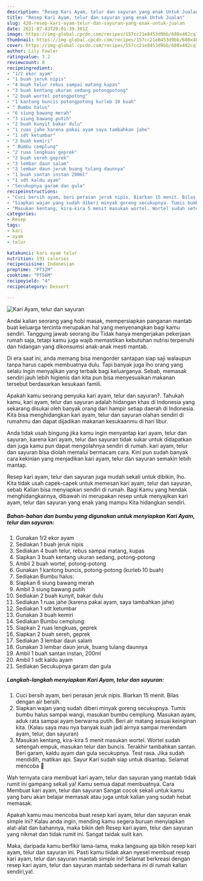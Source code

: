 ```yaml
---
description: "Resep Kari Ayam, telur dan sayuran yang enak Untuk Jualan"
title: "Resep Kari Ayam, telur dan sayuran yang enak Untuk Jualan"
slug: 420-resep-kari-ayam-telur-dan-sayuran-yang-enak-untuk-jualan
date: 2021-07-03T20:01:39.381Z
image: https://img-global.cpcdn.com/recipes/157cc21e8453d9bb/680x482cq70/kari-ayam-telur-dan-sayuran-foto-resep-utama.jpg
thumbnail: https://img-global.cpcdn.com/recipes/157cc21e8453d9bb/680x482cq70/kari-ayam-telur-dan-sayuran-foto-resep-utama.jpg
cover: https://img-global.cpcdn.com/recipes/157cc21e8453d9bb/680x482cq70/kari-ayam-telur-dan-sayuran-foto-resep-utama.jpg
author: Lily Fowler
ratingvalue: 3.2
reviewcount: 8
recipeingredient:
- "1/2 ekor ayam"
- "1 buah jeruk nipis"
- "4 buah telur rebus sampai matang kupas"
- "3 buah kentang ukuran sedang potongpotong"
- "2 buah wortel potongpotong"
- "1 kantong buncis potongpotong kurleb 10 buah"
- " Bumbu halus"
- "6 siung bawang merah"
- "3 siung bawang putih"
- "2 buah kunyit bakar dulu"
- "1 ruas jahe karena pakai ayam saya tambahkan jahe"
- "1 sdt ketumbar"
- "3 buah kemiri"
- " Bumbu cemplung"
- "2 ruas lengkuas geprek"
- "2 buah sereh geprek"
- "3 lembar daun salam"
- "3 lembar daun jeruk buang tulang daunnya"
- "1 buah santan instan 200ml"
- "1 sdt kaldu ayam"
- "Secukupnya garam dan gula"
recipeinstructions:
- "Cuci bersih ayam, beri perasan jeruk nipis. Biarkan 15 menit. Bilas dengan air bersih."
- "Siapkan wajan yang sudah diberi minyak goreng secukupnya. Tumis bumbu halus sampai wangi, masukan bumbu cemplung. Masukan ayam, aduk rata sampai ayam berwarna putih. Beri air matang sesuai keinginan kita. (Kalau saya mau nya banyak kuah jadi airnya sampai merendam ayam, telur, dan sayuran)"
- "Masukan kentang, kira-kira 5 menit masukan wortel. Wortel sudah setengah empuk, masukan telur dan buncis. Terakhir tambahkan santan. Beri garam, kaldu ayam dan gula secukupnya. Test rasa. Jika sudah mendidih, matikan api. Sayur Kari sudah siap untuk disantap. Selamat mencoba 🙏"
categories:
- Resep
tags:
- kari
- ayam
- telur

katakunci: kari ayam telur 
nutrition: 191 calories
recipecuisine: Indonesian
preptime: "PT32M"
cooktime: "PT56M"
recipeyield: "4"
recipecategory: Dessert

---
```



![Kari Ayam, telur dan sayuran](https://img-global.cpcdn.com/recipes/157cc21e8453d9bb/680x482cq70/kari-ayam-telur-dan-sayuran-foto-resep-utama.jpg)

Andai kalian seorang yang hobi masak, mempersiapkan panganan mantab buat keluarga tercinta merupakan hal yang menyenangkan bagi kamu sendiri. Tanggung jawab seorang ibu Tidak hanya mengerjakan pekerjaan rumah saja, tetapi kamu juga wajib memastikan kebutuhan nutrisi terpenuhi dan hidangan yang dikonsumsi anak-anak mesti mantab.

Di era  saat ini, anda memang bisa mengorder santapan siap saji walaupun tanpa harus capek membuatnya dulu. Tapi banyak juga lho orang yang selalu ingin menyajikan yang terbaik bagi keluarganya. Sebab, memasak sendiri jauh lebih higienis dan kita pun bisa menyesuaikan makanan tersebut berdasarkan kesukaan famili. 



Apakah kamu seorang penyuka kari ayam, telur dan sayuran?. Tahukah kamu, kari ayam, telur dan sayuran adalah hidangan khas di Indonesia yang sekarang disukai oleh banyak orang dari hampir setiap daerah di Indonesia. Kita bisa menghidangkan kari ayam, telur dan sayuran olahan sendiri di rumahmu dan dapat dijadikan makanan kesukaanmu di hari libur.

Anda tidak usah bingung jika kamu ingin menyantap kari ayam, telur dan sayuran, karena kari ayam, telur dan sayuran tidak sukar untuk didapatkan dan juga kamu pun dapat mengolahnya sendiri di rumah. kari ayam, telur dan sayuran bisa diolah memalui bermacam cara. Kini pun sudah banyak cara kekinian yang menjadikan kari ayam, telur dan sayuran semakin lebih mantap.

Resep kari ayam, telur dan sayuran juga mudah sekali untuk dibikin, lho. Kita tidak usah capek-capek untuk memesan kari ayam, telur dan sayuran, sebab Kalian bisa menyiapkan sendiri di rumah. Bagi Kamu yang hendak menghidangkannya, dibawah ini merupakan resep untuk menyajikan kari ayam, telur dan sayuran yang enak yang mampu Kita hidangkan sendiri.

<!--inarticleads1-->

##### Bahan-bahan dan bumbu yang digunakan untuk menyiapkan Kari Ayam, telur dan sayuran:

1. Gunakan 1/2 ekor ayam
1. Sediakan 1 buah jeruk nipis
1. Sediakan 4 buah telur, rebus sampai matang, kupas
1. Siapkan 3 buah kentang ukuran sedang, potong-potong
1. Ambil 2 buah wortel, potong-potong
1. Gunakan 1 kantong buncis, potong-potong (kurleb 10 buah)
1. Sediakan  Bumbu halus:
1. Siapkan 6 siung bawang merah
1. Ambil 3 siung bawang putih
1. Sediakan 2 buah kunyit, bakar dulu
1. Sediakan 1 ruas jahe (karena pakai ayam, saya tambahkan jahe)
1. Sediakan 1 sdt ketumbar
1. Gunakan 3 buah kemiri
1. Sediakan  Bumbu cemplung:
1. Siapkan 2 ruas lengkuas, geprek
1. Siapkan 2 buah sereh, geprek
1. Sediakan 3 lembar daun salam
1. Gunakan 3 lembar daun jeruk, buang tulang daunnya
1. Ambil 1 buah santan instan, 200ml
1. Ambil 1 sdt kaldu ayam
1. Sediakan Secukupnya garam dan gula




<!--inarticleads2-->

##### Langkah-langkah menyiapkan Kari Ayam, telur dan sayuran:

1. Cuci bersih ayam, beri perasan jeruk nipis. Biarkan 15 menit. Bilas dengan air bersih.
1. Siapkan wajan yang sudah diberi minyak goreng secukupnya. Tumis bumbu halus sampai wangi, masukan bumbu cemplung. Masukan ayam, aduk rata sampai ayam berwarna putih. Beri air matang sesuai keinginan kita. (Kalau saya mau nya banyak kuah jadi airnya sampai merendam ayam, telur, dan sayuran)
1. Masukan kentang, kira-kira 5 menit masukan wortel. Wortel sudah setengah empuk, masukan telur dan buncis. Terakhir tambahkan santan. Beri garam, kaldu ayam dan gula secukupnya. Test rasa. Jika sudah mendidih, matikan api. Sayur Kari sudah siap untuk disantap. Selamat mencoba 🙏




Wah ternyata cara membuat kari ayam, telur dan sayuran yang mantab tidak rumit ini gampang sekali ya! Kamu semua dapat membuatnya. Cara Membuat kari ayam, telur dan sayuran Sangat cocok sekali untuk kamu yang baru akan belajar memasak atau juga untuk kalian yang sudah hebat memasak.

Apakah kamu mau mencoba buat resep kari ayam, telur dan sayuran enak simple ini? Kalau anda ingin, mending kamu segera buruan menyiapkan alat-alat dan bahannya, maka bikin deh Resep kari ayam, telur dan sayuran yang nikmat dan tidak rumit ini. Sangat taidak sulit kan. 

Maka, daripada kamu berfikir lama-lama, maka langsung aja bikin resep kari ayam, telur dan sayuran ini. Pasti kamu tiidak akan nyesel membuat resep kari ayam, telur dan sayuran mantab simple ini! Selamat berkreasi dengan resep kari ayam, telur dan sayuran mantab sederhana ini di rumah kalian sendiri,ya!.

